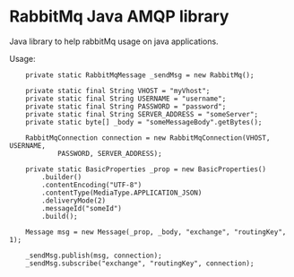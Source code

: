 # RabbitMq Java AMQP library
Java library to help rabbitMq usage on java applications.

Usage:

		private static RabbitMqMessage _sendMsg = new RabbitMq();
		
		private static final String VHOST = "myVhost";
		private static final String USERNAME = "username";
		private static final String PASSWORD = "password";
		private static final String SERVER_ADDRESS = "someServer";
		private static byte[] _body = "someMessageBody".getBytes();
		
		RabbitMqConnection connection = new RabbitMqConnection(VHOST, USERNAME, 
				PASSWORD, SERVER_ADDRESS);
		
		private static BasicProperties _prop = new BasicProperties()
			.builder()
			.contentEncoding("UTF-8")
			.contentType(MediaType.APPLICATION_JSON)
			.deliveryMode(2)
			.messageId("someId")
			.build();
		
		Message msg = new Message(_prop, _body, "exchange", "routingKey", 1);

		_sendMsg.publish(msg, connection);
		_sendMsg.subscribe("exchange", "routingKey", connection);
